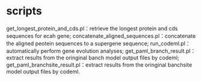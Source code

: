 # scripts
get_longest_protein_and_cds.pl：retrieve the longest protein and cds sequences for ecah gene;
concatenate_aligned_sequences.pl：concatenate the aligned peotein sequences to a supergene sequence;
run_codeml.pl：automatically perform gene evolution analyses;
get_paml_branch_result.pl：extract results from the oringinal banch model output files by codeml;
get_paml_branchsite_result.pl：extract results from the oringinal banchsite model output files by codeml.
